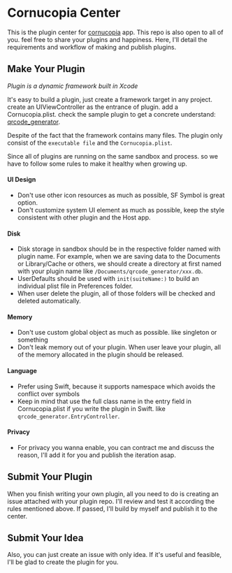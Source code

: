 # Cornucopia Center

This is the plugin center for [cornucopia](https://github.com/MickeyHub/cornucopia) app. This repo is also open to all of you. feel free to share your plugins and happiness. Here, I'll detail the requirements and workflow of making and publish plugins.

## Make Your Plugin

*Plugin is a dynamic framework built in Xcode*

It's easy to build a plugin, just create a framework target in any project. create an UIViewController as the entrance of plugin. add a Cornucopia.plist. check the sample plugin to get a concrete understand: [qrcode_generator](https://github.com/MickeyHub/cornucopia_qrcode_generator).

Despite of the fact that the framework contains many files. The plugin only consist of the `executable file` and the `Cornucopia.plist`.

Since all of plugins are running on the same sandbox and process. so we have to follow some rules to make it healthy when growing up.

#### UI Design

* Don't use other icon resources as much as possible, SF Symbol is great option.
* Don't customize system UI element as much as possible, keep the style consistent with other plugin and the Host app.

#### Disk

* Disk storage in sandbox should be in the respective folder named with plugin name. For example, when we are saving data to the Documents or Library/Cache or others, we should create a directory at first named with your plugin name like `/Documents/qrcode_generator/xxx.db`.
* UserDefaults should be used with `init(suiteName:)` to build an individual plist file in Preferences folder.
* When user delete the plugin, all of those folders will be checked and deleted automatically.

#### Memory

* Don't use custom global object as much as possible. like singleton or something
* Don't leak memory out of your plugin. When user leave your plugin, all of the memory allocated in the plugin should be released.

#### Language

* Prefer using Swift, because it supports namespace which avoids the conflict over symbols
* Keep in mind that use the full class name in the entry field in Cornucopia.plist if you write the plugin in Swift. like `qrcode_generator.EntryController`.

#### Privacy

* For privacy you wanna enable, you can contract me and discuss the reason, I'll add it for you and publish the iteration asap.

## Submit Your Plugin

When you finish writing your own plugin, all you need to do is creating an issue attached with your plugin repo. I'll review and test it according the rules mentioned above. If passed, I'll build by myself and publish it to the center.

## Submit Your Idea

Also, you can just create an issue with only idea. If it's useful and feasible, I'll be glad to create the plugin for you.
